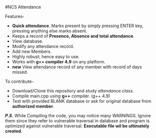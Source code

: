 #NCS Attendance

Features-

* **Quick attendance**. Marks present by simply pressing ENTER key, pressing anything else marks absent.
* Keeps a record of **Presence, Absence and total attendance**.
* View database.
* Modify any attendance record.
* Add new Members.
* Highly robust; hence easy to use.
* Works with **g++ compiler 4.9** on any platform.
* **new** View attendance record of any member with record of days missed.

To contribute-
* Download/Clone this repository and study _attendance.class_.
* Compile main.cpp using **g++** compiler. (g++ 4.9) 
* Test with provided BLANK database or ask for original database from **authorized member**.

**_P.S._** While Compiling the code, you may notice many WARNINGS. Ignore them since they refer to vulnerable traversal in database and program is optimized against vulnerable traversal. **Executable file wil be ultimately created**.
